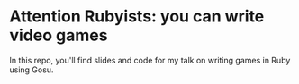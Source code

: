 # Attention Rubyists: you can write video games

In this repo, you'll find slides and code for my talk on writing games in Ruby using Gosu.

